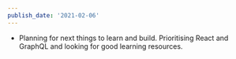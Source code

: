 ```yaml
---
publish_date: '2021-02-06'
---
```


- Planning for next things to learn and build. Prioritising React and GraphQL and looking for good learning resources.
